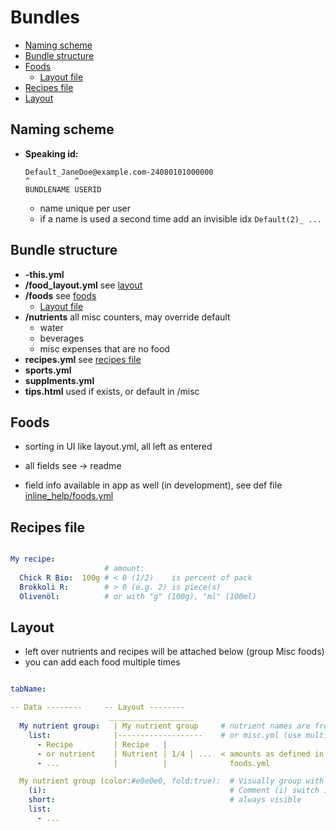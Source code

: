 # Bundles

- [Naming scheme](#naming-scheme)
- [Bundle structure](#bundle-structure)
- [Foods](#foods)
  - [Layout file](#layout-file)
- [Recipes file](#recipes-file)
- [Layout](#layout)


Naming scheme
----------------------------------------------------------

- **Speaking id:**
  ```
  Default_JaneDoe@example.com-24080101000000
  ^          ^
  BUNDLENAME USERID
  ```
  - name unique per user
  - if a name is used a second time add an invisible idx `Default(2)_ ...`


Bundle structure
----------------------------------------------------------

- **-this.yml**
- **/food_layout.yml** see [layout](#layout)
- **/foods** see [foods](#foods)
  - [Layout file](#layout-file)
- **/nutrients** all misc counters, may override default
  - water
  - beverages
  - misc expenses that are no food
- **recipes.yml** see [recipes file](#recipes-file)
- **sports.yml**
- **supplments.yml**
- **tips.html** used if exists, or default in /misc


Foods
----------------------------------------------------------

- sorting in UI like layout.yml, all left as entered
- all fields see -> readme

- field info available in app as well (in development), see def file [inline_help/foods.yml](../src/misc/inline_help/foods.yml)


Recipes file
----------------------------------------------------------

```yaml

My recipe:
                     # amount:
  Chick R Bio:  100g # < 0 (1/2)    is percent of pack
  Brokkoli R:        # > 0 (e.g. 2) is piece(s)
  Olivenöl:          # or with "g" (100g), "ml" (100ml)
```


Layout
----------------------------------------------------------

- left over nutrients and recipes will be attached below (group Misc foods)
- you can add each food multiple times

```yaml

tabName:

-- Data --------     -- Layout --------
                      ___________________    
  My nutrient group:   | My nutrient group     # nutrient names are from recipes.yml, foods.yml
    list:              |-------------------    # or misc.yml (use multiple times possible)
      - Recipe         | Recipe   |
      - or nutrient    | Nutrient | 1/4 | ...  < amounts as defined in
      - ...            |          |              foods.yml

  My nutrient group (color:#e0e0e0, fold:true):  # Visually group with color
    (i):                                         # Comment (i) switch in UI
    short:                                       # always visible
    list:
      - ...
```
